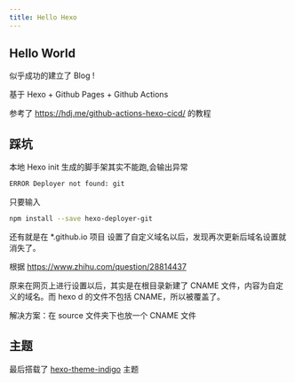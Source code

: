 ```yaml
---
title: Hello Hexo
---
```


## Hello World

似乎成功的建立了 Blog !

基于 Hexo + Github Pages + Github Actions

参考了 <https://hdj.me/github-actions-hexo-cicd/> 的教程

## 踩坑

本地 Hexo init 生成的脚手架其实不能跑,会输出异常

```sh
ERROR Deployer not found: git
```

只要输入

```sh
npm install --save hexo-deployer-git
```

还有就是在 *.github.io 项目 设置了自定义域名以后，发现再次更新后域名设置就消失了。

根据 <https://www.zhihu.com/question/28814437>

原来在网页上进行设置以后，其实是在根目录新建了 CNAME 文件，内容为自定义的域名。而 hexo d 的文件不包括 CNAME，所以被覆盖了。

解决方案：在 source 文件夹下也放一个 CNAME 文件

## 主题

最后搭载了 [hexo-theme-indigo](https://github.com/yscoder/hexo-theme-indigo) 主题
